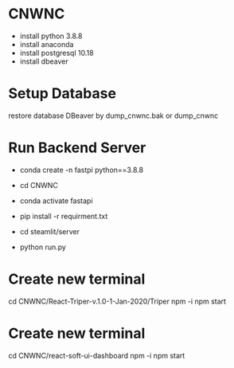 # CNWNC
- install python 3.8.8
- install anaconda
- install postgresql 10.18
- install dbeaver

# Setup Database
restore database DBeaver by dump_cnwnc.bak or dump_cnwnc

# Run Backend Server
- conda create -n fastpi python==3.8.8
- cd CNWNC
- conda activate fastapi
- pip install -r requirment.txt

- cd steamlit/server
- python run.py

# Create new terminal
cd CNWNC/React-Triper-v.1.0-1-Jan-2020/Triper
npm -i
npm start

# Create new terminal 
cd CNWNC/react-soft-ui-dashboard
npm -i
npm start